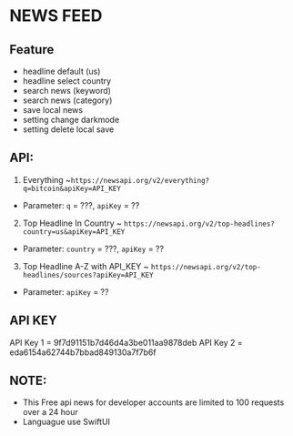 # NEWS FEED

## Feature
- headline default (us)
- headline select country
- search news (keyword)
- search news (category)
- save local news
- setting change darkmode
- setting delete local save

## API:

1. Everything
~`https://newsapi.org/v2/everything?q=bitcoin&apiKey=API_KEY`
- Parameter: `q` = ???, `apiKey` = ??

2. Top Headline In Country
~ `https://newsapi.org/v2/top-headlines?country=us&apiKey=API_KEY`
- Parameter: `country` = ???, `apiKey` = ??

3. Top Headline A-Z with API_KEY
~ `https://newsapi.org/v2/top-headlines/sources?apiKey=API_KEY`
- Parameter: `apiKey` = ??

## API KEY

API Key 1 = 9f7d91151b7d46d4a3be011aa9878deb
API Key 2 = eda6154a62744b7bbad849130a7f7b6f

## NOTE:
- This Free api news for developer accounts are limited to 100 requests over a 24 hour
- Languague use SwiftUI


